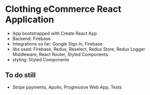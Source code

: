 # Clothing eCommerce React Application

- App bootstrapped with Create React App
- Backend: Firebase
- Integrations so far: Google Sign In, Firebase
- libs used: Firebase, Redux, Reselect, Redux Store, Redux Logger Middleware, React Router, Styled Components
- styling: Styled Components

## To do still

- Stripe payments, Apollo, Progressive Web App, Tests
